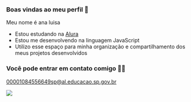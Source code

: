 ### Boas vindas ao meu perfil 🖤

Meu nome é ana luisa

- Estou estudando na [Alura](https://www.alura.com.br)
- Estou me desenvolvendo na linguagem JavaScript
- Utilizo esse espaço para minha organização e compartilhamento dos meus projetos desenvolvidos

### Você pode entrar em contato comigo 🧜‍♀️

00001084556649sp@al.educacao.sp.gov.br


![](https://media1.tenor.com/m/EvXOBGTFWg4AAAAd/not-funny-eye-roll.gif)
